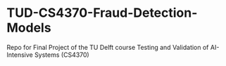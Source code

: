 # TUD-CS4370-Fraud-Detection-Models
Repo for Final Project of the TU Delft course Testing and Validation of AI-Intensive Systems (CS4370)
